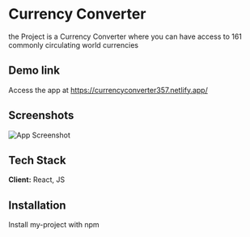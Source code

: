 
# Currency Converter

the Project is a Currency Converter where you can have access to 161 commonly circulating world currencies


## Demo link

Access the app at https://currencyconverter357.netlify.app/

## Screenshots

![App Screenshot](https://via.placeholder.com/468x300?text=App+Screenshot+Here)


## Tech Stack

**Client:** React, JS




## Installation

Install my-project with npm

```bash
  
```
    
